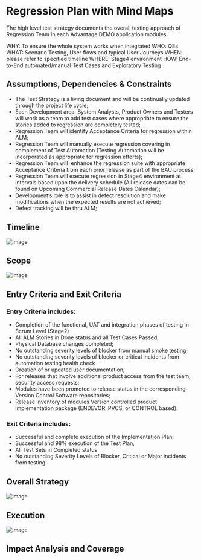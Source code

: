 # Regression Plan with Mind Maps
The high level test strategy documents the overall testing approach of Regression Team in each Advantage DEMO application modules.

WHY: To ensure the whole system works when integrated
WHO: QEs 
WHAT: Scenario Testing, User flows and typical User Journeys
WHEN: please refer to specified timeline
WHERE: Stage4 environment
HOW: End-to-End automated/manual Test Cases and Exploratory Testing



## Assumptions, Dependencies & Constraints

- The Test Strategy is a living document and will be continually updated through the project life cycle;
- Each Development area, System Analysts, Product Owners and Testers will work as a team to add test cases where appropriate to ensure the stories added to regression are completely tested;
- Regression Team will identify Acceptance Criteria for regression within ALM;
- Regression Team will manually execute regression covering in complement of Test Automation (Testing Automation will be incorporated as appropriate for regression efforts);
- Regression Team will  enhance the regression suite with appropriate Acceptance Criteria from each prior release as part of the BAU process;
- Regression Team will execute regression in Stage4 environment at intervals based upon the delivery schedule (All release dates can be found on Upcoming Commercial Release Dates Calendar);
- Development’s role is to assist in defect resolution and make modifications when the expected results are not achieved;
- Defect tracking will be thru ALM;



## Timeline
![image](https://user-images.githubusercontent.com/110126660/221671906-3e5f9b49-77d1-481d-acab-cfc86c7a1a1d.png)



## Scope
![image](https://user-images.githubusercontent.com/110126660/221672779-e467c44e-51ef-434c-a01c-3ca015fb572c.png)



## Entry Criteria and Exit Criteria

### Entry Criteria includes:
- Completion of the functional, UAT and integration phases of testing in Scrum Level (Stage2)
- All ALM Stories in Done status and all Test Cases Passed;
- Physical Database changes completed;
- No outstanding severity levels of blocker from manual smoke testing;
- No outstanding severity levels of blocker or critical incidents from automation testing health check
- Creation of or updated user documentation;
- For releases that involve additional product access from the test team, security access requests;
- Modules have been promoted to release status in the corresponding Version Control Software repositories;
- Release Inventory of modules Version controlled product implementation package (ENDEVOR, PVCS, or CONTROL based).

### Exit Criteria includes:
- Successful and complete execution of the Implementation Plan;
- Successful and 98% execution of the Test Plan;
- All Test Sets in Completed status
- No outstanding Severity Levels of Blocker, Critical or Major incidents from testing



## Overall Strategy

![image](https://user-images.githubusercontent.com/110126660/221673556-7f6fe68b-f7c8-46db-9640-e9536c2381ca.png)




## Execution

![image](https://user-images.githubusercontent.com/110126660/221673750-7afbcf39-e4d6-4fef-9af9-0830909b3883.png)



## Impact Analysis and Coverage






